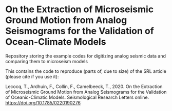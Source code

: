 # On the Extraction of Microseismic Ground Motion from Analog Seismograms for the Validation of Ocean-Climate Models

Repository storing the example codes for digitizing analog seismic data and comparing them to microseism models

This contains the code to reproduce (parts of, due to size) of the SRL article (please cite if you use it):

Lecocq, T., Ardhuin, F., Collin, F., Camelbeeck, T., 2020. On the Extraction of Microseismic Ground Motion from Analog Seismograms for the Validation of Oceanic-Climatic Models. Seismological Research Letters online. https://doi.org/10.1785/0220190276

